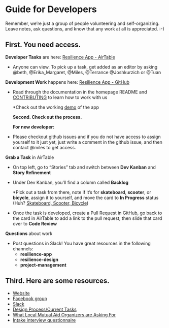 # Guide for Developers

Remember, we’re just a group of people volunteering and self-organizing. Leave notes, ask questions, and know that any work at all is appreciated. :-\)

## First. You need access.

**Developer Tasks** are here: [Resilience App - AirTable](https://airtable.com/tblRjd2McKgRW9MKj/viwlRRNI0PZIxrGkc?blocks=hide)

* Anyone can view. To pick up a task, get added as an editor by asking @beth, @Erika\_Margaret, @Miles, @Terrance @Joshkurzich or @Tuan 

**Development Work** happens here: [Resilience App - GitHub](https://github.com/factn/resilience-app)

* Read through the documentation in the homepage README and [CONTRIBUTING](https://github.com/factn/resilience-app/blob/master/CONTRIBUTING.md) to learn how to work with us

  \*Check out the working [demo](https://mutualaidworld-frontend.herokuapp.com/) of the app

  **Second. Check out the process.**

  **For new developer:**

* Please checkout github issues and if you do not have access to assign yourself to it just yet, just write a comment in the github issue, and then contact @miles to get access.

**Grab a Task** in AirTable

* On top left, go to “Stories” tab and switch between **Dev Kanban** and **Story Refinement**
* Under  Dev Kanban, you'll find a column called **Backlog**

  \*Pick out a task from there, note if it’s for **skateboard**, **scooter**, or **bicycle**, assign it to yourself, and move the card to **In Progress** status  \(Huh? [Skateboard, Scooter, Bicycle](https://blog.crisp.se/wp-content/uploads/2016/01/Making-sense-of-MVP-.jpg)\)

* Once the task is developed, create a Pull Request in GitHub, go back to the card in AirTable to add a link to the pull request, then slide that card over to **Code Review**

**Questions** about work

* Post questions in Slack! You have great resources in the following channels:
  * **resilience-app**
  * **resilience-design**
  * **project-management**

## Third. Here are some resources.

* [Website](https://mutualaid.world/)
* [Facebook group](https://www.facebook.com/groups/841884169612674/)
* [Slack](https://app.slack.com/client/T010BELED7Z)
* [Design Process/Current Tasks](https://github.com/factn/docs/tree/5b5ba5cd576e05171e817bed2f007d1f751858fc/Guide-for-Designers/README.md)
* [What Local Mutual Aid Organizers are Asking For](https://github.com/factn/docs/tree/5b5ba5cd576e05171e817bed2f007d1f751858fc/MutualAid.world-Local-Organizer-Needs)
* [Intake interview questionnaire](https://airtable.com/shrAlCROMAob2bu2v)

